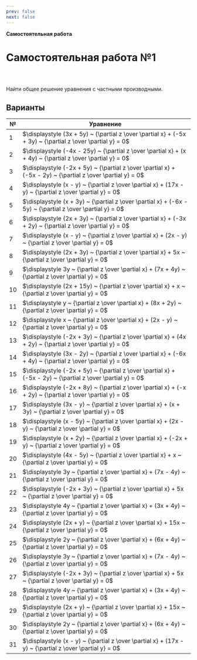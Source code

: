```yaml
---
prev: false
next: false
---
```


<script setup>
import { VPButton } from 'vitepress/theme';
</script>

**Самостоятельная работа**

# Самостоятельная работа №1

<a href="/media/files/kp1_PDE1_R.pdf" target="_blank"><VPButton text="Скачать PDF" theme="alt" style="padding: 0 12px; line-height: 2" /></a>

Найти общее решение уравнения с частными производными.

## Варианты

| № | Уравнение |
|-|-|
| 1 | $\displaystyle (3x + 5y) ~ {\partial z \over \partial x} + (-5x + 3y) ~ {\partial z \over \partial y} = 0$ |
| 2 | $\displaystyle (-4x - 25y) ~ {\partial z \over \partial x} + (x + 4y) ~ {\partial z \over \partial y} = 0$ |
| 3 | $\displaystyle (-2x + 5y) ~ {\partial z \over \partial x} + (-5x - 2y) ~ {\partial z \over \partial y} = 0$ |
| 4 | $\displaystyle (x - y) ~ {\partial z \over \partial x} + (17x - y) ~ {\partial z \over \partial y} = 0$ |
| 5 | $\displaystyle (x + 3y) ~ {\partial z \over \partial x} + (-6x - 5y) ~ {\partial z \over \partial y} = 0$ |
| 6 | $\displaystyle (2x + 3y) ~ {\partial z \over \partial x} + (-3x + 2y) ~ {\partial z \over \partial y} = 0$ |
| 7 | $\displaystyle (x - y) ~ {\partial z \over \partial x} + (2x - y) ~ {\partial z \over \partial y} = 0$ |
| 8 | $\displaystyle (2x + 3y) ~ {\partial z \over \partial x} + 5x ~ {\partial z \over \partial y} = 0$ |
| 9 | $\displaystyle 3y ~ {\partial z \over \partial x} + (7x + 4y) ~ {\partial z \over \partial y} = 0$ |
| 10 | $\displaystyle (2x + 15y) ~ {\partial z \over \partial x} + x ~ {\partial z \over \partial y} = 0$ |
| 11 | $\displaystyle y ~ {\partial z \over \partial x} + (8x + 2y) ~ {\partial z \over \partial y} = 0$ |
| 12 | $\displaystyle x ~ {\partial z \over \partial x} + (2x - y) ~ {\partial z \over \partial y} = 0$ |
| 13 | $\displaystyle (-2x + 3y) ~ {\partial z \over \partial x} + (4x + 2y) ~ {\partial z \over \partial y} = 0$ |
| 14 | $\displaystyle (3x - 2y) ~ {\partial z \over \partial x} + (-6x + 4y) ~ {\partial z \over \partial y} = 0$ |
| 15 | $\displaystyle (-2x + 5y) ~ {\partial z \over \partial x} + (-5x - 2y) ~ {\partial z \over \partial y} = 0$ |
| 16 | $\displaystyle (-2x + 8y) ~ {\partial z \over \partial x} + (-x + 2y) ~ {\partial z \over \partial y} = 0$ |
| 17 | $\displaystyle (3x - y) ~ {\partial z \over \partial x} + (x + 3y) ~ {\partial z \over \partial y} = 0$ |
| 18 | $\displaystyle (x - 5y) ~ {\partial z \over \partial x} + (2x - y) ~ {\partial z \over \partial y} = 0$ |
| 19 | $\displaystyle (x + 2y) ~ {\partial z \over \partial x} + (-2x + y) ~ {\partial z \over \partial y} = 0$ |
| 20 | $\displaystyle (4x - 5y) ~ {\partial z \over \partial x} + x ~ {\partial z \over \partial y} = 0$ |
| 21 | $\displaystyle 3y ~ {\partial z \over \partial x} + (7x - 4y) ~ {\partial z \over \partial y} = 0$ |
| 22 | $\displaystyle (-2x + 3y) ~ {\partial z \over \partial x} + 5x ~ {\partial z \over \partial y} = 0$ |
| 23 | $\displaystyle 4y ~ {\partial z \over \partial x} + (3x + 4y) ~ {\partial z \over \partial y} = 0$ |
| 24 | $\displaystyle (2x + y) ~ {\partial z \over \partial x} + 15x ~ {\partial z \over \partial y} = 0$ |
| 25 | $\displaystyle 2y ~ {\partial z \over \partial x} + (6x + 4y) ~ {\partial z \over \partial y} = 0$ |
| 26 | $\displaystyle 3y ~ {\partial z \over \partial x} + (7x - 4y) ~ {\partial z \over \partial y} = 0$ |
| 27 | $\displaystyle (-2x + 3y) ~ {\partial z \over \partial x} + 5x ~ {\partial z \over \partial y} = 0$ |
| 28 | $\displaystyle 4y ~ {\partial z \over \partial x} + (3x + 4y) ~ {\partial z \over \partial y} = 0$ |
| 29 | $\displaystyle (2x + y) ~ {\partial z \over \partial x} + 15x ~ {\partial z \over \partial y} = 0$ |
| 30 | $\displaystyle 2y ~ {\partial z \over \partial x} + (6x + 4y) ~ {\partial z \over \partial y} = 0$ |
| 31 | $\displaystyle (x - y) ~ {\partial z \over \partial x} + (17x - y) ~ {\partial z \over \partial y} = 0$ |
